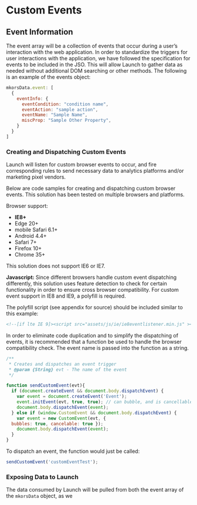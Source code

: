 # Custom Events
## Event Information
The event array will be a collection of events that occur during a user’s interaction with the web application. In order to standardize the triggers for user interactions with the application, we have followed the specification for events to be included in the JSO. This will allow Launch to gather data as needed without additional DOM searching or other methods. The following is an example of the events object:

```javascript
mkorsData.event: [
  {
    eventInfo: {
      eventCondition: "condition name",
      eventAction: "sample action",
      eventName: "Sample Name",
      miscProp: "Sample Other Property",
    }
  }
]
```

### Creating and Dispatching Custom Events
Launch will listen for custom browser events to occur, and fire corresponding rules to send necessary data to analytics platforms and/or marketing pixel vendors.

Below are code samples for creating and dispatching custom browser events. This solution has been tested on multiple browsers and platforms.

Browser support:
- **IE8+**
- Edge 20+
- mobile Safari 6.1+
- Android 4.4+
- Safari 7+
- Firefox 10+
- Chrome 35+

This solution does not support IE6 or IE7.

**Javascript:** Since different browsers handle custom event dispatching differently, this solution uses feature detection to check for certain functionality in order to ensure cross browser compatibility. For custom event support in IE8 and IE9, a polyfill is required.

The polyfill script (see appendix for source) should be included similar to this example:
```html
<!--[if lte IE 9]><script src="assets/js/ie/ie8eventlistener.min.js" ></script><![endif]-->
```

In order to eliminate code duplication and to simplify the dispatching of events, it is recommended that a function be used to handle the browser compatibility check. The event name is passed into the function as a string.
```javascript
/**
 * Creates and dispatches an event trigger
 * @param {String} evt - The name of the event
 */

function sendCustomEvent(evt){
  if (document.createEvent && document.body.dispatchEvent) {
    var event = document.createEvent('Event');
    event.initEvent(evt, true, true); // can bubble, and is cancellable
    document.body.dispatchEvent(event);
  } else if (window.CustomEvent && document.body.dispatchEvent) {
    var event = new CustomEvent(evt, {
  bubbles: true, cancelable: true });
    document.body.dispatchEvent(event);
  }
}
```
To dispatch an event, the function would just be called:
```javascript
sendCustomEvent('customEventTest');
```

### Exposing Data to Launch
The data consumed by Launch will be pulled from both the event array of the `mkorsData` object, as we